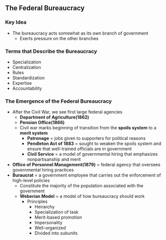## The Federal Bureaucracy

### Key Idea
- The bureaucracy acts somewhat as its own branch of government
    * Exerts pressure on the other branches

### Terms that Describe the Bureaucracy
- Specialization
- Centralization
- Rules
- Standardization
- Expertise
- Accountability

### The Emergence of the Federal Bureaucracy
- After the Civil War, we see first large federal agencies
    * **Department of Agriculture(1862)**
    * **Pension Office(1866)**
    * Civil war marks beginning of transition from the **spoils system** to a **merit system**
        + **Patronage** = jobs given to supporters for political reasons
        + **Pendleton Act of 1883** = sought to weaken the spoils system and ensure that well-trained officials are in government
        + **Civil Service** = a model of governmental hiring that emphasizes nonpartisanship and merit
- **Office of Personnel Management(1879)** = federal agency that oversees governmental hiring practices
- **Buraucrat** = a government employee that carries out the enforcement of high-level policies
    * Constitute the majority of the population associated with the government
    * **Weberian Model** = a model of how bureaucracy should work
        + Principles
            - Heirarchy
            - Specialization of task
            - Merit-based promotion
            - Impersonality
            - Well-organized
            - Divided into subunits

